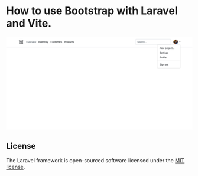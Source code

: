# How to use Bootstrap with Laravel and Vite.

![Screenshot of landing page](.github/example.png)

## License

The Laravel framework is open-sourced software licensed under the [MIT license](https://opensource.org/licenses/MIT).
